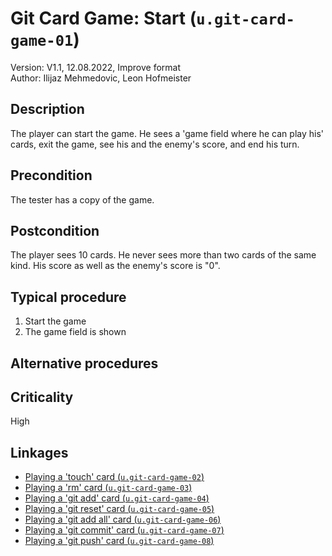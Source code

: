 # Git Card Game: Start (`u.git-card-game-01`)

Version: V1.1, 12.08.2022, Improve format \
Author: Ilijaz Mehmedovic, Leon Hofmeister

## Description

The player can start the game. He sees a 'game field where he can play his' cards, exit the game, see his and the enemy's score, and end his turn.

## Precondition

The tester has a copy of the game.

## Postcondition

The player sees 10 cards. He never sees more than two cards of the same kind. His score as well as the enemy's score is "0".

## Typical procedure

1. Start the game
2. The game field is shown

## Alternative procedures

## Criticality

High

## Linkages

- [Playing a 'touch' card (`u.git-card-game-02`)](u-git-card-game-02-playing-a-touch-card.md)
- [Playing a 'rm' card (`u.git-card-game-03`)](u-git-card-game-03-playing-a-rm-card.md)
- [Playing a 'git add' card (`u.git-card-game-04`)](u-git-card-game-04-playing-a-git-add-card.md)
- [Playing a 'git reset' card (`u.git-card-game-05`)](u-git-card-game-05-playing-a-git-reset-card.md)
- [Playing a 'git add all' card (`u.git-card-game-06`)](u-git-card-game-06-playing-a-git-add-all-card.md)
- [Playing a 'git commit' card (`u.git-card-game-07`)](u-git-card-game-07-playing-a-git-commit-card.md)
- [Playing a 'git push' card (`u.git-card-game-08`)](u-git-card-game-08-playing-a-git-push-card.md)
